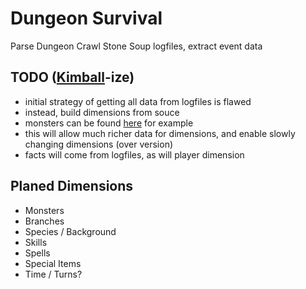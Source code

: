 Dungeon Survival
================

Parse Dungeon Crawl Stone Soup logfiles, extract event data

## TODO ([Kimball](http://www.kimballgroup.com/about-kimball-group/)-ize)

- initial strategy of getting all data from logfiles is flawed
- instead, build dimensions from souce
- monsters can be found [here](https://gitorious.org/crawl/crawl/source/6a27b25230144e365fc34c2df531008eb760e700:crawl-ref/source/mon-data.h) for example
- this will allow much richer data for dimensions, and enable slowly changing dimensions (over version)
- facts will come from logfiles, as will player dimension

## Planed Dimensions
- Monsters
- Branches
- Species / Background
- Skills
- Spells
- Special Items
- Time / Turns?

